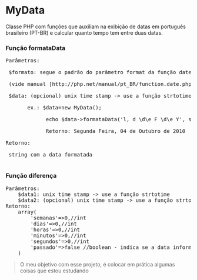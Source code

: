 # MyData

Classe PHP com funções que auxiliam na exibição de datas em português brasileiro (PT-BR) e calcular quanto tempo tem entre duas datas.

### Função formataData
<pre>
Parâmetros:<br>
 $formato: segue o padrão do parâmetro format da função date() padrão do PHP<br>
 (vide manual [http://php.net/manual/pt_BR/function.date.php]).<br>
 $data: (opcional) unix time stamp -> use a função strtotime. se omitido, será usada a data atual<br>
       ex.: $data=new MyData();<br>
             echo $data->formataData('l, d \d\e F \d\e Y', strtotime('2010-10-04'));<br>
             Retorno: Segunda Feira, 04 de Outubro de 2010<br>
Retorno:<br>
 string com a data formatada<br>
</pre>

### Função diferença
<pre>
Parâmetros:
	$data1: unix time stamp -> use a função strtotime
	$data2: (opcional) unix time stamp -> use a função strtotime. se omitido, será utilizado a data atual
Retorno:
	array(
	    'semanas'=>0,//int
	    'dias'=>0,//int
	    'horas'=>0,//int
	    'minutos'=>0,//int
	    'segundos'=>0,//int
	    'passado'=>false //boolean - indica se a data informada no primeiro parametro já passou em relação ao segundo parâmetro, ou em relação a data atual caso o segundo parâmetro seja omitido - true se a data já tiver passado, e false caso contrário
	)
</pre>

> O meu objetivo com esse projeto, é colocar em prática algumas coisas que estou estudando


